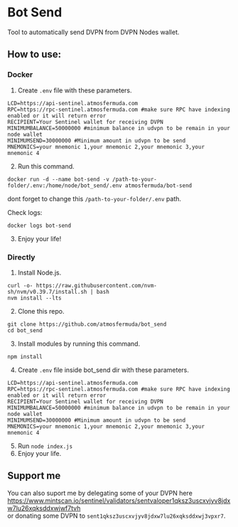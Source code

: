 # Bot Send
Tool to automatically send DVPN from DVPN Nodes wallet.

## How to use:

### Docker

1. Create `.env` file with these parameters.</br>
```
LCD=https://api-sentinel.atmosfermuda.com
RPC=https://rpc-sentinel.atmosfermuda.com #make sure RPC have indexing enabled or it will return error
RECIPIENT=Your Sentinel wallet for receiving DVPN
MINIMUMBALANCE=50000000 #minimum balance in udvpn to be remain in your node wallet
MINIMUMSEND=30000000 #Minimum amount in udvpn to be send
MNEMONICS=your mnemonic 1,your mnemonic 2,your mnemonic 3,your mnemonic 4
```
2. Run this command.
```
docker run -d --name bot-send -v /path-to-your-folder/.env:/home/node/bot_send/.env atmosfermuda/bot-send 
```
dont forget to change this `/path-to-your-folder/.env` path.

Check logs:
```
docker logs bot-send
```
3. Enjoy your life!

### Directly
1. Install Node.js.</br>
```
curl -o- https://raw.githubusercontent.com/nvm-sh/nvm/v0.39.7/install.sh | bash
nvm install --lts
```
2. Clone this repo.
```
git clone https://github.com/atmosfermuda/bot_send
cd bot_send
```
3. Install modules by running this command.</br>
```
npm install
```
4. Create `.env` file inside bot_send dir with these parameters.</br>
```
LCD=https://api-sentinel.atmosfermuda.com
RPC=https://rpc-sentinel.atmosfermuda.com #make sure RPC have indexing enabled or it will return error
RECIPIENT=Your Sentinel wallet for receiving DVPN
MINIMUMBALANCE=50000000 #minimum balance in udvpn to be remain in your node wallet
MINIMUMSEND=30000000 #Minimum amount in udvpn to be send
MNEMONICS=your mnemonic 1,your mnemonic 2,your mnemonic 3,your mnemonic 4
```
5. Run `node index.js`
6. Enjoy your life.

## Support me
You can also suport me by delegating some of your DVPN here https://www.mintscan.io/sentinel/validators/sentvaloper1qksz3uscxvjyv8jdxw7lu26xqksddxwjwf7tvh<br/>
or donating some DVPN to `sent1qksz3uscxvjyv8jdxw7lu26xqksddxwj3vpxr7`.
